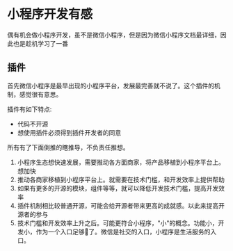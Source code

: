 # 小程序开发有感

偶有机会做小程序开发，虽不是微信小程序，但是因为微信小程序文档最详细，因此也是趁机学习了一番

## 插件

首先微信小程序是最早出现的小程序平台，发展最完善就不说了。这个插件的机制，感觉很有意思。

插件有如下特点:
* 代码不开源
* 想使用插件必须得到插件开发者的同意

所有有了下面倒推的瞎推导，不负责任推想。

1. 小程序生态想快速发展，需要推动各方面商家，将产品移植到小程序平台上。
想加快
1. 推动各商家移植到小程序平台上。就需要在技术门槛，和开发效率上提供帮助
1. 如果有更多的开源的模块，组件等等，就可以降低开发技术门槛，提高开发效率
1. 插件机制相比较普通开源，可能会给开源者带来更高的成就感。以此来提高开源者的参与
1. 技术门槛和开发效率上升之后。可能更符合小程序，"小"的概念。功能小，开发小，作为一个入口足够了。微信是社交的入口，小程序是生活服务的入口。
